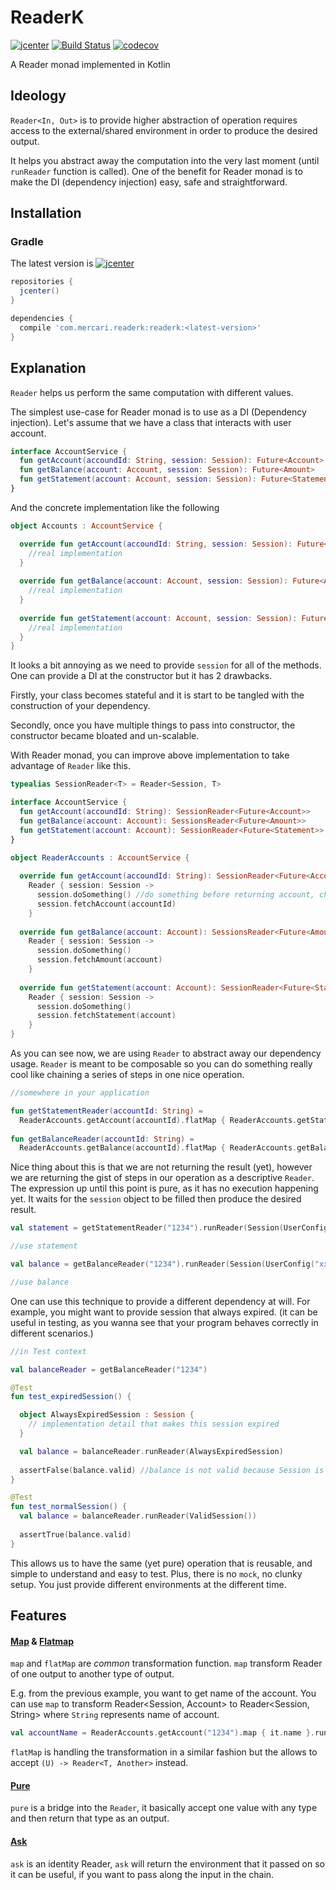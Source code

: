 # ReaderK

[![jcenter](https://api.bintray.com/packages/mercari-inc/maven/ReaderK/images/download.svg)](https://bintray.com/mercari-inc/maven/ReaderK/_latestVersion) 
[![Build Status](https://circleci.com/gh/mercari/ReaderK.svg?style=svg)](https://circleci.com/gh/mercari/ReaderK)
[![codecov](https://codecov.io/gh/mercari/ReaderK/branch/master/graph/badge.svg)](https://codecov.io/gh/mercari/ReaderK)

A Reader monad implemented in Kotlin

## Ideology

`Reader<In, Out>` is to provide higher abstraction of operation requires access to the external/shared environment in order to produce the desired output.

It helps you abstract away the computation into the very last moment (until `runReader` function is called). One of the benefit for Reader monad is to make the DI (dependency injection) easy, safe and straightforward.

## Installation

### Gradle 

The latest version is [![jcenter](https://api.bintray.com/packages/mercari-inc/maven/ReaderK/images/download.svg)](https://bintray.com/mercari-inc/maven/ReaderK/_latestVersion) 

``` Groovy
repositories {
  jcenter()
}

dependencies {
  compile 'com.mercari.readerk:readerk:<latest-version>' 
}

```

## Explanation

`Reader` helps us perform the same computation with different values.

The simplest use-case for Reader monad is to use as a DI (Dependency injection). Let's assume that we have a class that interacts with user account.

```` Kotlin
interface AccountService {
  fun getAccount(accoundId: String, session: Session): Future<Account>
  fun getBalance(account: Account, session: Session): Future<Amount>
  fun getStatement(account: Account, session: Session): Future<Statement>
}
````

And the concrete implementation like the following

```` Kotlin
object Accounts : AccountService {

  override fun getAccount(accoundId: String, session: Session): Future<Account> {
    //real implementation
  }
  
  override fun getBalance(account: Account, session: Session): Future<Amount> {
    //real implementation
  }
  
  override fun getStatement(account: Account, session: Session): Future<Statement> {
    //real implementation
  }
}
````

It looks a bit annoying as we need to provide `session` for all of the methods. One can provide a DI at the constructor but it has 2 drawbacks.

Firstly, your class becomes stateful and it is start to be tangled with the construction of your dependency. 

Secondly, once you have multiple things to pass into constructor, the constructor became bloated and un-scalable.

With Reader monad, you can improve above implementation to take advantage of `Reader` like this.

```` Kotlin
typealias SessionReader<T> = Reader<Session, T>

interface AccountService {
  fun getAccount(accoundId: String): SessionReader<Future<Account>>
  fun getBalance(account: Account): SessionsReader<Future<Amount>>
  fun getStatement(account: Account): SessionReader<Future<Statement>>
}

object ReaderAccounts : AccountService {
  
  override fun getAccount(accoundId: String): SessionReader<Future<Account>> = 
    Reader { session: Session -> 
      session.doSomething() //do something before returning account, check authetication, status etc.
      session.fetchAccount(accountId)
    }
  
  override fun getBalance(account: Account): SessionsReader<Future<Amount>> =
    Reader { session: Session ->
      session.doSomething()
      session.fetchAmount(account)
    }
  
  override fun getStatement(account: Account): SessionReader<Future<Statement>> = 
    Reader { session: Session ->
      session.doSomething()
      session.fetchStatement(account)
    }
}
````

As you can see now, we are using `Reader` to abstract away our dependency usage. `Reader` is meant to be composable so you can do something really cool like chaining a series of steps in one nice operation.

```` Kotlin
//somewhere in your application

fun getStatementReader(accountId: String) = 
  ReaderAccounts.getAccount(accountId).flatMap { ReaderAccounts.getStatement(it) }
  
fun getBalanceReader(accountId: String) =
  ReaderAccounts.getBalance(accountId).flatMap { ReaderAccounts.getBalance(it) } 
````

Nice thing about this is that we are not returning the result (yet), however we are returning the gist of steps in our operation as a descriptive `Reader`. The expression up until this point is pure, as it has no execution happening yet. 
It waits for the `session` object to be filled then produce the desired result.

```` Kotlin
val statement = getStatementReader("1234").runReader(Session(UserConfig("xxx"))

//use statement

val balance = getBalanceReader("1234").runReader(Session(UserConfig("xxx"))

//use balance
````

One can use this technique to provide a different dependency at will. For example, you might want to provide session that always expired. (it can be useful in testing, as you wanna see that your program behaves correctly in different scenarios.)

```` Kotlin
//in Test context

val balanceReader = getBalanceReader("1234")

@Test
fun test_expiredSession() {

  object AlwaysExpiredSession : Session {
    // implementation detail that makes this session expired
  }

  val balance = balanceReader.runReader(AlwaysExpiredSession)
  
  assertFalse(balance.valid) //balance is not valid because Session is expired
}

@Test
fun test_normalSession() {
  val balance = balanceReader.runReader(ValidSession())
  
  assertTrue(balance.valid)
}
````

This allows us to have the same (yet pure) operation that is reusable, and simple to understand and easy to test. Plus, there is no `mock`, no clunky setup. You just provide different environments at the different time. 

## Features

#### [Map](https://github.com/mercari/ReaderK/blob/master/readerk/src/main/java/com/merpay/readerk/Reader.kt#L21) & [Flatmap](https://github.com/mercari/ReaderK/blob/master/readerk/src/main/java/com/merpay/readerk/Reader.kt#L17)

`map` and `flatMap` are _common_ transformation function. `map` transform Reader of one output to another type of output.

E.g. from the previous example, you want to get name of the account. You can use `map` to transform Reader<Session, Account> to Reader<Session, String> where `String` represents name of account.

```` Kotlin
val accountName = ReaderAccounts.getAccount("1234").map { it.name }.runReader(Session())
````

`flatMap` is handling the transformation in a similar fashion but the allows to accept `(U) -> Reader<T, Another>` instead.

#### [Pure](https://github.com/mercari/ReaderK/blob/master/readerk/src/main/java/com/merpay/readerk/Reader.kt#L14)

`pure` is a bridge into the `Reader`, it basically accept one value with any type and then return that type as an output.

#### [Ask](https://github.com/mercari/ReaderK/blob/master/readerk/src/main/java/com/merpay/readerk/Reader.kt#L7)

`ask` is an identity Reader, `ask` will return the environment that it passed on so it can be useful, if you want to pass along the input in the chain.
